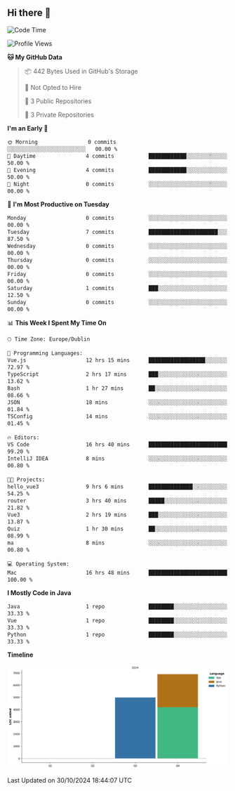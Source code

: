 ## Hi there 👋

<!--START_SECTION:waka-->
![Code Time](http://img.shields.io/badge/Code%20Time-104%20hrs%2058%20mins-blue)

![Profile Views](http://img.shields.io/badge/Profile%20Views-11-blue)

**🐱 My GitHub Data** 

> 📦 442 Bytes Used in GitHub's Storage 
 > 
> 🚫 Not Opted to Hire
 > 
> 📜 3 Public Repositories 
 > 
> 🔑 3 Private Repositories 
 > 
**I'm an Early 🐤** 

```text
🌞 Morning                0 commits           ░░░░░░░░░░░░░░░░░░░░░░░░░   00.00 % 
🌆 Daytime                4 commits           ████████████░░░░░░░░░░░░░   50.00 % 
🌃 Evening                4 commits           ████████████░░░░░░░░░░░░░   50.00 % 
🌙 Night                  0 commits           ░░░░░░░░░░░░░░░░░░░░░░░░░   00.00 % 
```
📅 **I'm Most Productive on Tuesday** 

```text
Monday                   0 commits           ░░░░░░░░░░░░░░░░░░░░░░░░░   00.00 % 
Tuesday                  7 commits           ██████████████████████░░░   87.50 % 
Wednesday                0 commits           ░░░░░░░░░░░░░░░░░░░░░░░░░   00.00 % 
Thursday                 0 commits           ░░░░░░░░░░░░░░░░░░░░░░░░░   00.00 % 
Friday                   0 commits           ░░░░░░░░░░░░░░░░░░░░░░░░░   00.00 % 
Saturday                 1 commits           ███░░░░░░░░░░░░░░░░░░░░░░   12.50 % 
Sunday                   0 commits           ░░░░░░░░░░░░░░░░░░░░░░░░░   00.00 % 
```


📊 **This Week I Spent My Time On** 

```text
🕑︎ Time Zone: Europe/Dublin

💬 Programming Languages: 
Vue.js                   12 hrs 15 mins      ██████████████████░░░░░░░   72.97 % 
TypeScript               2 hrs 17 mins       ███░░░░░░░░░░░░░░░░░░░░░░   13.62 % 
Bash                     1 hr 27 mins        ██░░░░░░░░░░░░░░░░░░░░░░░   08.66 % 
JSON                     18 mins             ░░░░░░░░░░░░░░░░░░░░░░░░░   01.84 % 
TSConfig                 14 mins             ░░░░░░░░░░░░░░░░░░░░░░░░░   01.45 % 

🔥 Editors: 
VS Code                  16 hrs 40 mins      █████████████████████████   99.20 % 
IntelliJ IDEA            8 mins              ░░░░░░░░░░░░░░░░░░░░░░░░░   00.80 % 

🐱‍💻 Projects: 
hello_vue3               9 hrs 6 mins        ██████████████░░░░░░░░░░░   54.25 % 
router                   3 hrs 40 mins       █████░░░░░░░░░░░░░░░░░░░░   21.82 % 
Vue3                     2 hrs 19 mins       ███░░░░░░░░░░░░░░░░░░░░░░   13.87 % 
Quiz                     1 hr 30 mins        ██░░░░░░░░░░░░░░░░░░░░░░░   08.99 % 
ma                       8 mins              ░░░░░░░░░░░░░░░░░░░░░░░░░   00.80 % 

💻 Operating System: 
Mac                      16 hrs 48 mins      █████████████████████████   100.00 % 
```

**I Mostly Code in Java** 

```text
Java                     1 repo              ████████░░░░░░░░░░░░░░░░░   33.33 % 
Vue                      1 repo              ████████░░░░░░░░░░░░░░░░░   33.33 % 
Python                   1 repo              ████████░░░░░░░░░░░░░░░░░   33.33 % 
```



**Timeline**

![Lines of Code chart](https://raw.githubusercontent.com/RukawadeB/RukawadeB/main/assets/bar_graph.png)


 Last Updated on 30/10/2024 18:44:07 UTC
<!--END_SECTION:waka-->

